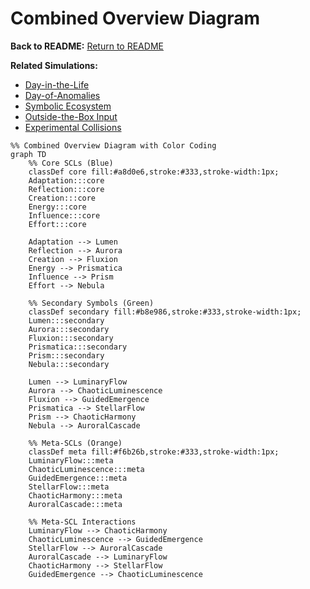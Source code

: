# Combined Overview Diagram

**Back to README:** [Return to README](../../README.md)
 

**Related Simulations:**  
- [Day-in-the-Life](../simulations/day_in_the_life.md)  
- [Day-of-Anomalies](../simulations/day_of_anomalies.md)  
- [Symbolic Ecosystem](../simulations/symbolic_ecosystem.md)  
- [Outside-the-Box Input](../simulations/outside_the_box.md)  
- [Experimental Collisions](../simulations/experimental_collisions.md)

```mermaid
%% Combined Overview Diagram with Color Coding
graph TD
    %% Core SCLs (Blue)
    classDef core fill:#a8d0e6,stroke:#333,stroke-width:1px;
    Adaptation:::core
    Reflection:::core
    Creation:::core
    Energy:::core
    Influence:::core
    Effort:::core

    Adaptation --> Lumen
    Reflection --> Aurora
    Creation --> Fluxion
    Energy --> Prismatica
    Influence --> Prism
    Effort --> Nebula

    %% Secondary Symbols (Green)
    classDef secondary fill:#b8e986,stroke:#333,stroke-width:1px;
    Lumen:::secondary
    Aurora:::secondary
    Fluxion:::secondary
    Prismatica:::secondary
    Prism:::secondary
    Nebula:::secondary

    Lumen --> LuminaryFlow
    Aurora --> ChaoticLuminescence
    Fluxion --> GuidedEmergence
    Prismatica --> StellarFlow
    Prism --> ChaoticHarmony
    Nebula --> AuroralCascade

    %% Meta-SCLs (Orange)
    classDef meta fill:#f6b26b,stroke:#333,stroke-width:1px;
    LuminaryFlow:::meta
    ChaoticLuminescence:::meta
    GuidedEmergence:::meta
    StellarFlow:::meta
    ChaoticHarmony:::meta
    AuroralCascade:::meta

    %% Meta-SCL Interactions
    LuminaryFlow --> ChaoticHarmony
    ChaoticLuminescence --> GuidedEmergence
    StellarFlow --> AuroralCascade
    AuroralCascade --> LuminaryFlow
    ChaoticHarmony --> StellarFlow
    GuidedEmergence --> ChaoticLuminescence
